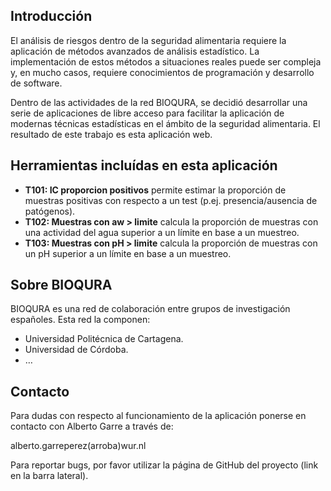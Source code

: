 Introducción
------------

El análisis de riesgos dentro de la seguridad alimentaria requiere la
aplicación de métodos avanzados de análisis estadístico. La
implementación de estos métodos a situaciones reales puede ser compleja
y, en mucho casos, requiere conocimientos de programación y desarrollo
de software.

Dentro de las actividades de la red BIOQURA, se decidió desarrollar una
serie de aplicaciones de libre acceso para facilitar la aplicación de
modernas técnicas estadísticas en el ámbito de la seguridad alimentaria.
El resultado de este trabajo es esta aplicación web.

Herramientas incluídas en esta aplicación
-----------------------------------------

-   **T101: IC proporcion positivos** permite estimar la proporción de
    muestras positivas con respecto a un test (p.ej. presencia/ausencia
    de patógenos).
-   **T102: Muestras con aw &gt; limite** calcula la proporción de
    muestras con una actividad del agua superior a un límite en base a
    un muestreo.
-   **T103: Muestras con pH &gt; limite** calcula la proporción de
    muestras con un pH superior a un límite en base a un muestreo.

Sobre BIOQURA
-------------

BIOQURA es una red de colaboración entre grupos de investigación
españoles. Esta red la componen:

-   Universidad Politécnica de Cartagena.
-   Universidad de Córdoba.
-   …

Contacto
--------

Para dudas con respecto al funcionamiento de la aplicación ponerse en
contacto con Alberto Garre a través de:

alberto.garreperez(arroba)wur.nl

Para reportar bugs, por favor utilizar la página de GitHub del proyecto
(link en la barra lateral).
